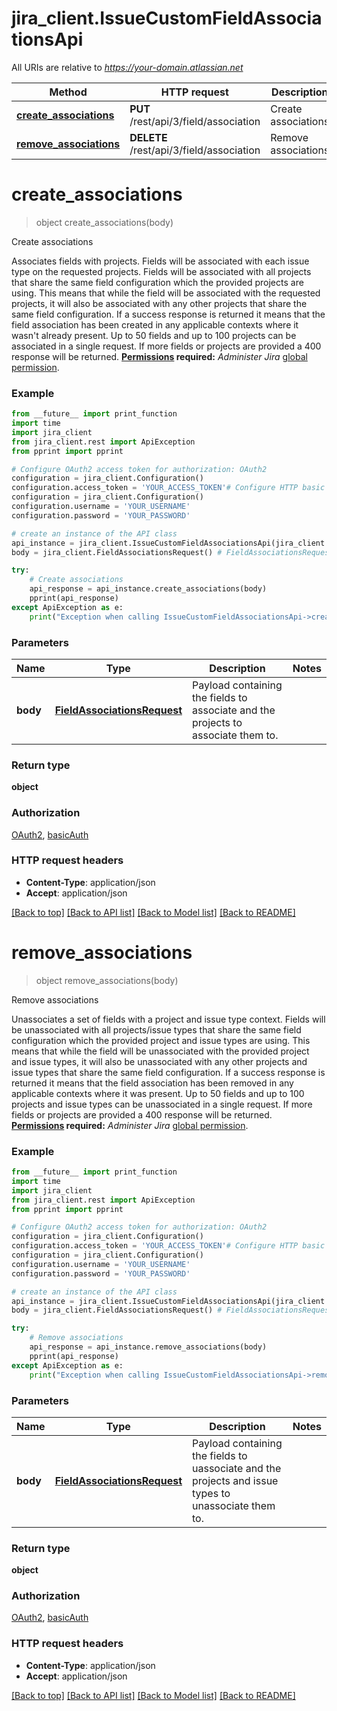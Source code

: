 # jira_client.IssueCustomFieldAssociationsApi

All URIs are relative to *https://your-domain.atlassian.net*

Method | HTTP request | Description
------------- | ------------- | -------------
[**create_associations**](IssueCustomFieldAssociationsApi.md#create_associations) | **PUT** /rest/api/3/field/association | Create associations
[**remove_associations**](IssueCustomFieldAssociationsApi.md#remove_associations) | **DELETE** /rest/api/3/field/association | Remove associations

# **create_associations**
> object create_associations(body)

Create associations

Associates fields with projects.  Fields will be associated with each issue type on the requested projects.  Fields will be associated with all projects that share the same field configuration which the provided projects are using. This means that while the field will be associated with the requested projects, it will also be associated with any other projects that share the same field configuration.  If a success response is returned it means that the field association has been created in any applicable contexts where it wasn't already present.  Up to 50 fields and up to 100 projects can be associated in a single request. If more fields or projects are provided a 400 response will be returned.  **[Permissions](#permissions) required:** *Administer Jira* [global permission](https://confluence.atlassian.com/x/x4dKLg).

### Example
```python
from __future__ import print_function
import time
import jira_client
from jira_client.rest import ApiException
from pprint import pprint

# Configure OAuth2 access token for authorization: OAuth2
configuration = jira_client.Configuration()
configuration.access_token = 'YOUR_ACCESS_TOKEN'# Configure HTTP basic authorization: basicAuth
configuration = jira_client.Configuration()
configuration.username = 'YOUR_USERNAME'
configuration.password = 'YOUR_PASSWORD'

# create an instance of the API class
api_instance = jira_client.IssueCustomFieldAssociationsApi(jira_client.ApiClient(configuration))
body = jira_client.FieldAssociationsRequest() # FieldAssociationsRequest | Payload containing the fields to associate and the projects to associate them to.

try:
    # Create associations
    api_response = api_instance.create_associations(body)
    pprint(api_response)
except ApiException as e:
    print("Exception when calling IssueCustomFieldAssociationsApi->create_associations: %s\n" % e)
```

### Parameters

Name | Type | Description  | Notes
------------- | ------------- | ------------- | -------------
 **body** | [**FieldAssociationsRequest**](FieldAssociationsRequest.md)| Payload containing the fields to associate and the projects to associate them to. | 

### Return type

**object**

### Authorization

[OAuth2](../README.md#OAuth2), [basicAuth](../README.md#basicAuth)

### HTTP request headers

 - **Content-Type**: application/json
 - **Accept**: application/json

[[Back to top]](#) [[Back to API list]](../README.md#documentation-for-api-endpoints) [[Back to Model list]](../README.md#documentation-for-models) [[Back to README]](../README.md)

# **remove_associations**
> object remove_associations(body)

Remove associations

Unassociates a set of fields with a project and issue type context.  Fields will be unassociated with all projects/issue types that share the same field configuration which the provided project and issue types are using. This means that while the field will be unassociated with the provided project and issue types, it will also be unassociated with any other projects and issue types that share the same field configuration.  If a success response is returned it means that the field association has been removed in any applicable contexts where it was present.  Up to 50 fields and up to 100 projects and issue types can be unassociated in a single request. If more fields or projects are provided a 400 response will be returned.  **[Permissions](#permissions) required:** *Administer Jira* [global permission](https://confluence.atlassian.com/x/x4dKLg).

### Example
```python
from __future__ import print_function
import time
import jira_client
from jira_client.rest import ApiException
from pprint import pprint

# Configure OAuth2 access token for authorization: OAuth2
configuration = jira_client.Configuration()
configuration.access_token = 'YOUR_ACCESS_TOKEN'# Configure HTTP basic authorization: basicAuth
configuration = jira_client.Configuration()
configuration.username = 'YOUR_USERNAME'
configuration.password = 'YOUR_PASSWORD'

# create an instance of the API class
api_instance = jira_client.IssueCustomFieldAssociationsApi(jira_client.ApiClient(configuration))
body = jira_client.FieldAssociationsRequest() # FieldAssociationsRequest | Payload containing the fields to uassociate and the projects and issue types to unassociate them to.

try:
    # Remove associations
    api_response = api_instance.remove_associations(body)
    pprint(api_response)
except ApiException as e:
    print("Exception when calling IssueCustomFieldAssociationsApi->remove_associations: %s\n" % e)
```

### Parameters

Name | Type | Description  | Notes
------------- | ------------- | ------------- | -------------
 **body** | [**FieldAssociationsRequest**](FieldAssociationsRequest.md)| Payload containing the fields to uassociate and the projects and issue types to unassociate them to. | 

### Return type

**object**

### Authorization

[OAuth2](../README.md#OAuth2), [basicAuth](../README.md#basicAuth)

### HTTP request headers

 - **Content-Type**: application/json
 - **Accept**: application/json

[[Back to top]](#) [[Back to API list]](../README.md#documentation-for-api-endpoints) [[Back to Model list]](../README.md#documentation-for-models) [[Back to README]](../README.md)

